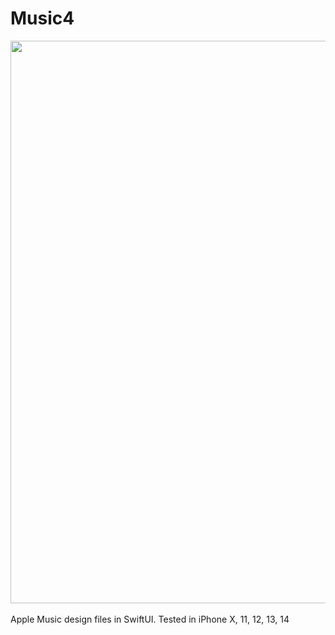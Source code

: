 # Music4

<div align="center">
  <img src="https://pauldyanez.com/images/github/Music4.png" width="900"/>
</div>
<br>
Apple Music design files in SwiftUI. Tested in iPhone X, 11, 12, 13, 14
